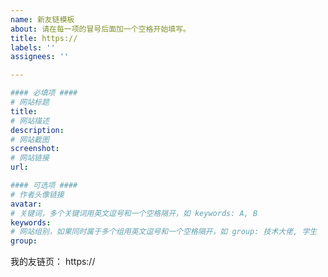 ```yaml
---
name: 新友链模板
about: 请在每一项的冒号后面加一个空格开始填写。
title: https://
labels: ''
assignees: ''

---
```

<!-- 请在冒号后面加一个空格开始填写。 -->
```yaml
#### 必填项 ####
# 网站标题
title:
# 网站描述
description:
# 网站截图
screenshot:
# 网站链接
url:

#### 可选项 ####
# 作者头像链接
avatar:
# 关键词，多个关键词用英文逗号和一个空格隔开，如 keywords: A, B
keywords:
# 网站组别，如果同时属于多个组用英文逗号和一个空格隔开，如 group: 技术大佬, 学生
group:
```

我的友链页： https://

<!--
如果您使用 issue 作为友链源，请附上 issue 仓库链接，否则请直接添加 xaoxuu.com 到您的友链中。
-->
